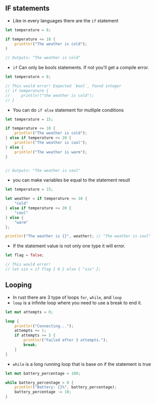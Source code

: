 ## IF statements
- Like in every languages there are the `if` statement
``` rust
let temperature = 8;

if temperature <= 10 {
    println!("The weather is cold");
}

// Outputs: "The weather is cold"
```
- `if` Can only be bools statements. If not you'll get a compile error.
``` rust
let temperature = 8;

// This would error! Expected `bool`, found integer
// if temperature { 
//     println!("the weather is cold");
// }
```

- You can do `if else` statement for mutliple conditions
``` rust
let temperature = 15;

if temperature <= 10 {
    println!("The weather is cold");
} else if temperature <= 20 {
    println!("The weather is cool");
} else {
    println!("The weather is warm");
}


// Outputs: "The weather is cool"
```
- you can make variables be equal to the statement result
``` rust
let temperature = 15;

let weather = if temperature <= 10 {
    "cold"
} else if temperature <= 20 {
    "cool"
} else {
    "warm"
};

println!("The weather is {}", weather); // "The weather is cool"
```
- If the statement value is not only one type it will error.
``` rust
let flag = false;

// This would error!
// let six = if flag { 6 } else { "six" };
```

## Looping
- In rust there are 3 type of loops `for`, `while`, and `loop`
- `loop` is a infinite loop where you need to use a break to end it.
``` rust
let mut attempts = 0;

loop {
    println!("Connecting...");
    attempts += 1;
    if attempts >= 3 {
        println!("Failed after 3 attempts.");
        break;
    }
}
```
- `while` is a long running loop that is base on if the statement is true
```rust
let mut battery_percentage = 100;

while battery_percentage > 0 {
    println!("Battery: {}%", battery_percentage);
    battery_percentage -= 10;
}
```
